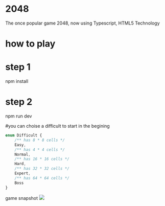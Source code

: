 # 2048
The once popular game 2048, now using Typescript, HTML5 Technology

# how to play

# step 1
npm install
# step 2 
npm run dev


#you can choise a difficult to start  in the begining
```typescript   
enum Difficult {
    /** has 8 * 8 cells */
    Easy,
    /** has 4 * 4 cells */
    Normal,
    /** has 16 * 16 cells */
    Hard,
    /** has 32 * 32 cells */
    Expert,
    /** has 64 * 64 cells */
    Boss
}
```

game snapshot
<img src='/src/gitResource/16.png'>